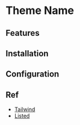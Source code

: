 # Theme Name

## Features

## Installation

## Configuration


## Ref
- [Tailwind](https://jamstackthemes.dev/theme/hugo-theme-tailwind/)
- [Listed](https://jamstackthemes.dev/theme/listed/)